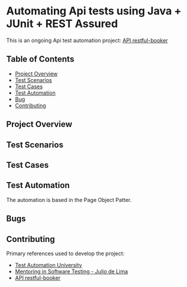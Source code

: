 # Automating Api tests using Java + JUnit + REST Assured

This is an ongoing Api test automation project: [API restful-booker](https://restful-booker.herokuapp.com/apidoc/index.html)

## Table of Contents

- [Project Overview](#project-overview)
- [Test Scenarios](#test-scenarios)
- [Test Cases](#test-cases)
- [Test Automation](#test-automation)
- [Bug](#bug-tracking)
- [Contributing](#contributing)

## Project Overview

## Test Scenarios

## Test Cases

## Test Automation

The automation is based in the Page Object Patter.

## Bugs

## Contributing

Primary references used to develop the project:
- [Test Automation University](https://testautomationu.applitools.com/)
- [Mentoring in Software Testing - Julio de Lima](https://www.juliodelima.com.br/mentoria/)
- [API restful-booker](https://restful-booker.herokuapp.com/apidoc/index.html)